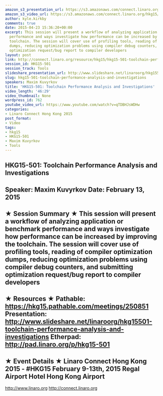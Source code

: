 ```yaml
---
amazon_s3_presentation_url: https://s3.amazonaws.com/connect.linaro.org/hkg15/Videos/02-13-Friday/HKG15-501.pdf
amazon_s3_video_url: https://s3.amazonaws.com/connect.linaro.org/hkg15/Videos/02-13-Friday/160030+HKG+15+501+Toolchain+Performance+analysis+and+Investigations.mp4
author: kyle.kirkby
comments: true
date: 2015-04-23 15:36:20+00:00
excerpt: This session will present a workflow of analyzing application or benchmark
  performance and ways investigate how performance can be increased by improving the
  toolchain. The session will cover use of profiling tools, reading of compiler optimization
  dumps, reducing optimization problems using compiler debug counters, and submitting
  optimization request/bug report to compiler developers
layout: post
link: http://connect.linaro.org/resource/hkg15/hkg15-501-toolchain-performance-analysis-and-investigations/
session_id: HKG15-501
session_track: Tools
slideshare_presentation_url: http://www.slideshare.net/linaroorg/hkg15501-toolchain-performance-analysis-and-investigations
slug: hkg15-501-toolchain-performance-analysis-and-investigations
speakers: Maxim Kuvyrkov
title: 'HKG15-501: Toolchain Performance Analysis and Investigations'
video_length: '46:29'
video_thumbnail: None
wordpress_id: 762
youtube_video_url: https://www.youtube.com/watch?v=qTDBHJsWDHw
categories:
- Linaro Connect Hong Kong 2015
post_format:
- Video
tags:
- hkg15
- HKG15-501
- Maxim Kuvyrkov
- Tools
---
```


HKG15-501: Toolchain Performance Analysis and Investigations 
--------------------------------------------------- 
Speaker: Maxim Kuvyrkov 
Date: February 13, 2015 
--------------------------------------------------- 
★ Session Summary ★ 
This session will present a workflow of analyzing application or benchmark performance and ways investigate how performance can be increased by improving the toolchain. The session will cover use of profiling tools, reading of compiler optimization dumps, reducing optimization problems using compiler debug counters, and submitting optimization request/bug report to compiler developers 
-------------------------------------------------- 
★ Resources ★ 
Pathable: https://hkg15.pathable.com/meetings/250851 
Presentation:  http://www.slideshare.net/linaroorg/hkg15501-toolchain-performance-analysis-and-investigations
Etherpad: http://pad.linaro.org/p/hkg15-501 
--------------------------------------------------- 
★ Event Details ★ 
Linaro Connect Hong Kong 2015 - #HKG15 
February 9-13th, 2015 
Regal Airport Hotel Hong Kong Airport 
--------------------------------------------------- 
http://www.linaro.org 
http://connect.linaro.org
